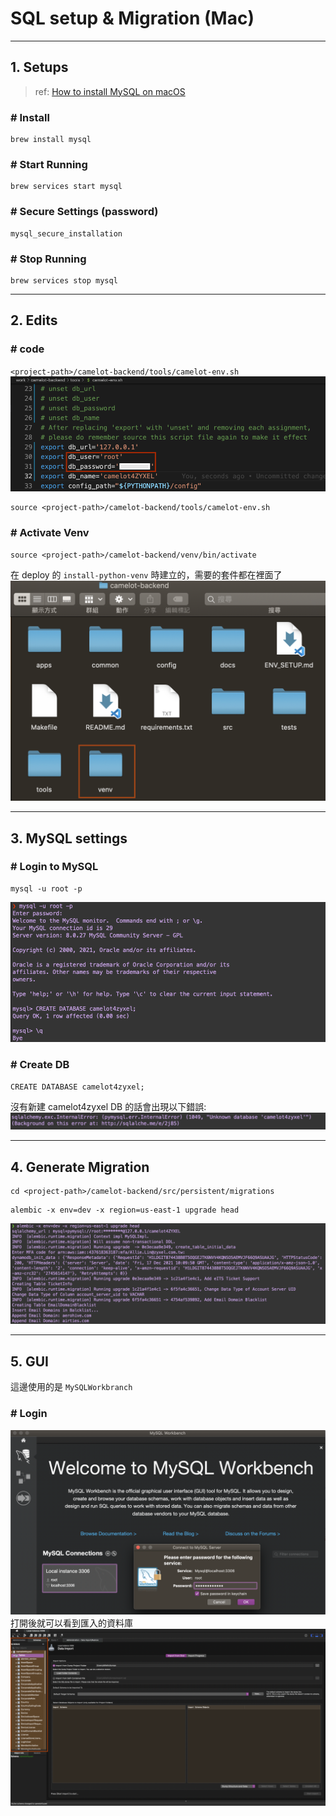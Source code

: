 # SQL setup & Migration (Mac)


---
## 1. Setups 
>ref: [How to install MySQL on macOS](https://flaviocopes.com/mysql-how-to-install/)
### # Install 
```
brew install mysql
```
### # Start Running
```
brew services start mysql
```
### # Secure Settings (password)
```
mysql_secure_installation
```

### # Stop Running
```
brew services stop mysql
```

---
## 2. Edits
### # code 
`<project-path>/camelot-backend/tools/camelot-env.sh`  
![6]
```
source <project-path>/camelot-backend/tools/camelot-env.sh
```
### # Activate Venv
```
source <project-path>/camelot-backend/venv/bin/activate
```
在 deploy 的 `install-python-venv` 時建立的，需要的套件都在裡面了   
![3]

---
## 3.  MySQL settings
### # Login to MySQL
```
mysql -u root -p
```
![7]

### # Create DB
```
CREATE DATABASE camelot4zyxel;
```
沒有新建 camelot4zyxel DB 的話會出現以下錯誤:  
![5]

---
## 4. Generate Migration
```
cd <project-path>/camelot-backend/src/persistent/migrations
```
```
alembic -x env=dev -x region=us-east-1 upgrade head
```
![4]

---
## 5. GUI
這邊使用的是 `MySQLWorkbranch`  
### # Login
![2]
打開後就可以看到匯入的資料庫
![8]



[2]:https://github.com/alliehayashi/Markdown_Pictures/raw/master/migration/2-gui.png
[3]:https://github.com/alliehayashi/Markdown_Pictures/raw/master/migration/3-venv.png
[4]:https://github.com/alliehayashi/Markdown_Pictures/raw/master/migration/4-run.png
[5]:https://github.com/alliehayashi/Markdown_Pictures/raw/master/migration/5-error.png
[6]:https://github.com/alliehayashi/Markdown_Pictures/raw/master/migration/6-code-after.png
[7]:https://github.com/alliehayashi/Markdown_Pictures/raw/master/migration/7-login-sql.png
[8]:https://github.com/alliehayashi/Markdown_Pictures/raw/master/migration/8-tables.png